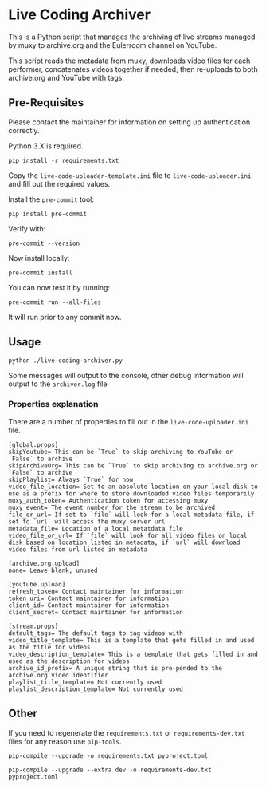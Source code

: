 # Live Coding Archiver

This is a Python script that manages the archiving of live streams managed by muxy to archive.org
and the Eulerroom channel on YouTube.

This script reads the metadata from muxy, downloads video files for each performer, concatenates
videos together if needed, then re-uploads to both archive.org and YouTube with tags.

## Pre-Requisites

Please contact the maintainer for information on setting up authentication correctly.

Python 3.X is required.

`pip install -r requirements.txt`

Copy the `live-code-uploader-template.ini` file to `live-code-uploader.ini` and fill out the required values.

Install the `pre-commit` tool:

`pip install pre-commit`

Verify with:

`pre-commit --version`

Now install locally:

`pre-commit install`

You can now test it by running:

`pre-commit run --all-files`

It will run prior to any commit now.


## Usage

`python ./live-coding-archiver.py`

Some messages will output to the console, other debug information will output to the `archiver.log` file.

### Properties explanation

There are a number of properties to fill out in the `live-code-uploader.ini` file.

    [global.props]
    skipYoutube= This can be `True` to skip archiving to YouTube or `False` to archive
    skipArchiveOrg= This can be `True` to skip archiving to archive.org or `False` to archive
    skipPlaylist= Always `True` for now
    video_file_location= Set to an absolute location on your local disk to use as a prefix for where to store downloaded video files temporarily
    muxy_auth_token= Authentication token for accessing muxy
    muxy_event= The event number for the stream to be archived
    file_or_url= If set to `file` will look for a local metadata file, if set to `url` will access the muxy server url
    metadata_file= Location of a local metatdata file
    video_file_or_url= If `file` will look for all video files on local disk based on location listed in metadata, if `url` will download video files from url listed in metadata

    [archive.org.upload]
    none= Leave blank, unused

    [youtube.upload]
    refresh_token= Contact maintainer for information
    token_uri= Contact maintainer for information
    client_id= Contact maintainer for information
    client_secret= Contact maintainer for information

    [stream.props]
    default_tags= The default tags to tag videos with
    video_title_template= This is a template that gets filled in and used as the title for videos
    video_description_template= This is a template that gets filled in and used as the description for videos
    archive_id_prefix= A unique string that is pre-pended to the archive.org video identifier
    playlist_title_template= Not currently used
    playlist_description_template= Not currently used

## Other

If you need to regenerate the `requirements.txt` or `requirements-dev.txt` files for any reason use `pip-tools`.

`pip-compile --upgrade -o requirements.txt pyproject.toml`

`pip-compile --upgrade --extra dev -o requirements-dev.txt pyproject.toml`
